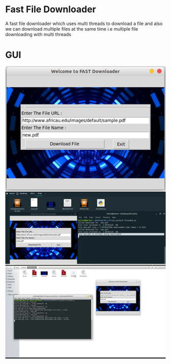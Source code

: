 # Fast File Downloader

A fast file downloader which uses multi threads to download a file and also we can download multiple files at the same time i.e multiple file downloading with multi threads

# GUI 
![gui 1 ](gui.png)
![gui 2 ](output_ss-1.png)
![gui 3 ](output_ss-2.png)
